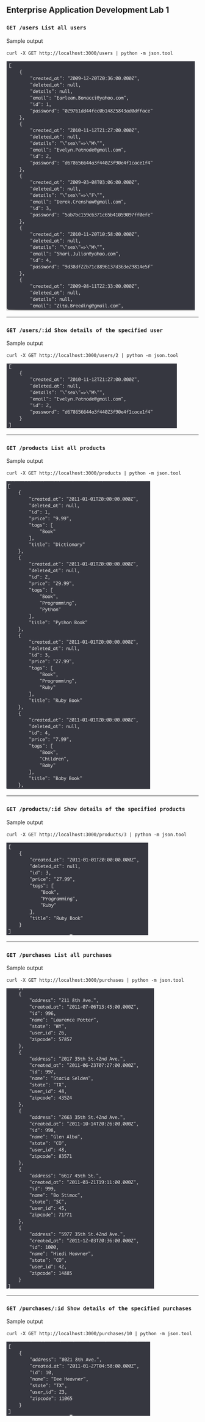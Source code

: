 ## Enterprise Application Development Lab 1

### `GET /users List all users`
Sample output

`curl -X GET http://localhost:3000/users | python -m json.tool`

![Screenshot](/Lab1/assets/users.png)

---

### `GET /users/:id Show details of the specified user`
Sample output

`curl -X GET http://localhost:3000/users/2 | python -m json.tool`

![Screenshot](/Lab1/assets/usersid.png)

---

### `GET /products List all products`
Sample output

`curl -X GET http://localhost:3000/products | python -m json.tool`

![Screenshot](/Lab1/assets/products.png)

---

### `GET /products/:id Show details of the specified products`
Sample output

`curl -X GET http://localhost:3000/products/3 | python -m json.tool`

![Screenshot](/Lab1/assets/productsid.png)

---

### `GET /purchases List all purchases`
Sample output

`curl -X GET http://localhost:3000/purchases | python -m json.tool`

![Screenshot](/Lab1/assets/purchases.png)

---

### `GET /purchases/:id Show details of the specified purchases`
Sample output

`curl -X GET http://localhost:3000/purchases/10 | python -m json.tool`

![Screenshot](/Lab1/assets/purchasesid.png)